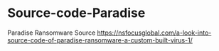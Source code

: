 # Source-code-Paradise
Paradise Ransomware Source
https://nsfocusglobal.com/a-look-into-source-code-of-paradise-ransomware-a-custom-built-virus-1/